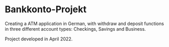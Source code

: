 # Bankkonto-Projekt

Creating a ATM application in German, with withdraw and deposit functions in three different account types: Checkings, Savings and Business.

Project developed in April 2022.

